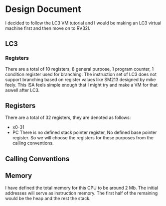 # Design Document

I decided to follow the LC3 VM tutorial and I would be making an LC3 virtual machine first and then move on to RV32I. 
## LC3

### Registers
There are a total of 10 registers, 8 general purpose, 1 program counter, 1 condition register used for branching. 
The instruction set of LC3 does not support branching based on register values like SM213 designed by mike feely. This ISA feels simple enough that I might try and make a VM for that aswell after LC3. 

## Registers
There are a total of 32 registers, they are denoted as follows:
- x0-31
- PC
There is no defined stack pointer register, No defined base pointer register. So we will choose the registers for these purposes from the calling conventions. 

## Calling Conventions

## Memory
I have defined the total memory for this CPU to be around 2 Mb. The initial addresses will serve as instruction memory. The first half of the remaining would be the heap and the rest the stack. 